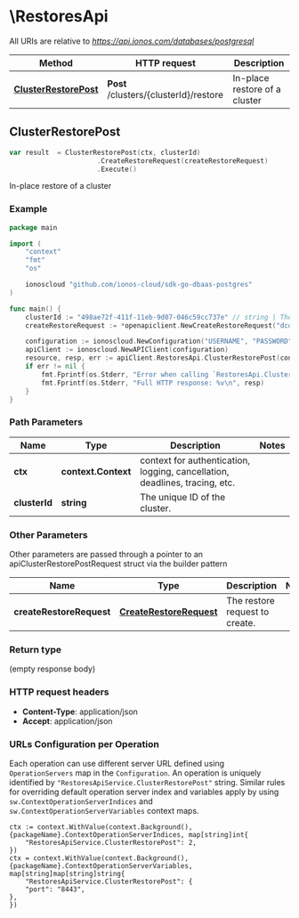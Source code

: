 # \RestoresApi

All URIs are relative to *https://api.ionos.com/databases/postgresql*

|Method | HTTP request | Description|
|------------- | ------------- | -------------|
|[**ClusterRestorePost**](RestoresApi.md#ClusterRestorePost) | **Post** /clusters/{clusterId}/restore | In-place restore of a cluster|



## ClusterRestorePost

```go
var result  = ClusterRestorePost(ctx, clusterId)
                      .CreateRestoreRequest(createRestoreRequest)
                      .Execute()
```

In-place restore of a cluster



### Example

```go
package main

import (
    "context"
    "fmt"
    "os"

    ionoscloud "github.com/ionos-cloud/sdk-go-dbaas-postgres"
)

func main() {
    clusterId := "498ae72f-411f-11eb-9d07-046c59cc737e" // string | The unique ID of the cluster.
    createRestoreRequest := *openapiclient.NewCreateRestoreRequest("dcd31531-3ac8-11eb-9feb-046c59cc737e") // CreateRestoreRequest | The restore request to create.

    configuration := ionoscloud.NewConfiguration("USERNAME", "PASSWORD", "TOKEN", "HOST_URL")
    apiClient := ionoscloud.NewAPIClient(configuration)
    resource, resp, err := apiClient.RestoresApi.ClusterRestorePost(context.Background(), clusterId).CreateRestoreRequest(createRestoreRequest).Execute()
    if err != nil {
        fmt.Fprintf(os.Stderr, "Error when calling `RestoresApi.ClusterRestorePost``: %v\n", err)
        fmt.Fprintf(os.Stderr, "Full HTTP response: %v\n", resp)
    }
}
```

### Path Parameters


|Name | Type | Description  | Notes|
|------------- | ------------- | ------------- | -------------|
|**ctx** | **context.Context** | context for authentication, logging, cancellation, deadlines, tracing, etc.|
|**clusterId** | **string** | The unique ID of the cluster. | |

### Other Parameters

Other parameters are passed through a pointer to an apiClusterRestorePostRequest struct via the builder pattern


|Name | Type | Description  | Notes|
|------------- | ------------- | ------------- | -------------|
| **createRestoreRequest** | [**CreateRestoreRequest**](../models/CreateRestoreRequest.md) | The restore request to create. | |

### Return type

 (empty response body)

### HTTP request headers

- **Content-Type**: application/json
- **Accept**: application/json


### URLs Configuration per Operation
Each operation can use different server URL defined using `OperationServers` map in the `Configuration`.
An operation is uniquely identified by `"RestoresApiService.ClusterRestorePost"` string.
Similar rules for overriding default operation server index and variables apply by using `sw.ContextOperationServerIndices` and `sw.ContextOperationServerVariables` context maps.

```golang
ctx := context.WithValue(context.Background(), {packageName}.ContextOperationServerIndices, map[string]int{
    "RestoresApiService.ClusterRestorePost": 2,
})
ctx = context.WithValue(context.Background(), {packageName}.ContextOperationServerVariables, map[string]map[string]string{
    "RestoresApiService.ClusterRestorePost": {
    "port": "8443",
},
})
```

